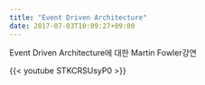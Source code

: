 ```yaml
---
title: "Event Driven Architecture"
date: 2017-07-03T10:09:27+09:00
---
```

Event Driven Architecture에 대한 Martin Fowler강연
<!--more-->

{{< youtube STKCRSUsyP0 >}}